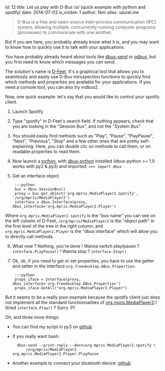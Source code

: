 id: 12
title: Let us play with D-Bus \o/ (quick example with python and spotify)
date: 2014-07-03
is_visible: 1
author: Nim
sites: saurel.me

> D-Bus is a free and open-source inter-process communication (IPC) system, allowing multiple, concurrently-running computer programs (processes) to communicate with one another.

But if you are here, you probably already know what it is, and you may want to know how to quickly use it to talk with your applications.

You have probably already heard about tools like [dbus-send](http://dbus.freedesktop.org/doc/dbus-send.1.html) or [qdbus](http://manpages.ubuntu.com/manpages/trusty/man1/qdbus.1.html), but you first need to know which messages you can send.

The solution's name is [D-Feet](https://wiki.gnome.org/action/show/Apps/DFeet). It's a graphical tool that allows you to seamlessly and easily use D-Bus introspection functions to quickly find which methods and properties are available for your applications.
If you need a console tool, you can also try mdbus2.

Now, one quick example: let's say that you would like to control your spotify client.

1. Launch Spotify
2. Type "spotify" in D-Feet's search field. If nothing appears, check that you are looking in the "Session Bus", and not the "System Bus"
3. You should easily find methods such as "Play", "Pause", "PlayPause", "Next", "Previous", "Stop" and a few other ones that are pretty self-explaining. Here, you can double clic on methods to call them, or on readable properties to read them.
4. Now launch a [python](http://ipython.org), with [dbus-python](http://www.freedesktop.org/wiki/Software/DBusBindings/#Python) installed (dbus-python &gt;= 1.0 works with py2 &amp; py3) and imported: `>>> import dbus`
5. Get an interface object

        :::python
        bus = dbus.SessionBus()
        proxy = bus.get_object('org.mpris.MediaPlayer2.spotify', '/org/mpris/MediaPlayer2')
        interface = dbus.Interface(proxy, dbus_interface='org.mpris.MediaPlayer2.Player')
Where `org.mpris.MediaPlayer2.spotify` is the "bus name" you can see on the left column of D-Feet, `/org/mpris/MediaPlayer2` is the "object path" in the first level of the tree in the right column, and `org.mpris.MediaPlayer2.Player` is the "dbus interface" which will allow you to directly call methods.

6. What now ? Nothing, you're done ! Wanna switch play/pause ? `interface.PlayPause()` ! Wanna stop ? `interface.Stop()`
7. Ok, ok, if you need to get or set properties, you have to use the getter and setter in the interface `org.freedesktop.DBus.Properties`:

        :::python
        props_iface = Interface(proxy, dbus_interface='org.freedesktop.DBus.Properties')
        props_iface.GetAll("org.mpris.MediaPlayer2.Player")

But it seems to be a really poor example because the spotify client just does not implement all the standard functionnalities of [org.mpris.MediaPlayer2](http://specifications.freedesktop.org/mpris-spec/latest/):( (tried `interface.Play()` ? Sorry :P)

Oh, and three more things:

* You can find my script in py3 on [github](https://github.com/nim65s/scripts/blob/master/spotify.py)
* if you really want bash:

        dbus-send --print-reply --dest=org.mpris.MediaPlayer2.spotify \
            /org/mpris/MediaPlayer2 org.mpris.MediaPlayer2.Player.PlayPause

* Another example to connect your bluetooth device: [github](https://github.com/nim65s/scripts/blob/master/bt.py)

